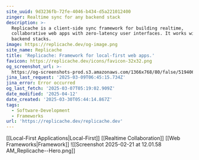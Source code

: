 ```yaml
---
site_uuid: 9d3236fb-72fe-4046-b434-d5a221012400
zinger: Realtime sync for any backend stack
description: >-
  Replicache is a client-side sync framework for building realtime,
  collaborative web apps with zero-latency user interfaces. It works with most
  backend stacks.
image: https://replicache.dev/og-image.png
site_name: Replicache
title: 'Replicache: Framework for local-first web apps.'
favicon: https://replicache.dev/icons/favicon-32x32.png
og_screenshot_url: >-
  https://og-screenshots-prod.s3.amazonaws.com/1366x768/80/false/51940621e316c4c7e2a6e64fecd4e62fa95f4054c935eb1e0640db618d2695d8.jpeg
jina_last_request: '2025-03-09T06:45:15.734Z'
jina_error: Error occurred
og_last_fetch: '2025-03-07T05:19:02.909Z'
date_modified: '2025-04-12'
date_created: '2025-03-30T05:44:14.867Z'
tags:
  - Software-Development
  - Frameworks
url: 'https://replicache.dev/replicache.dev'
---
```























































[[Local-First Applications|Local-First]]
[[Realtime Collaboration]]
[[Web Frameworks|Framework]]
![[Screenshot 2025-02-21 at 12.01.58 AM_Replicache--Hero.png]]
